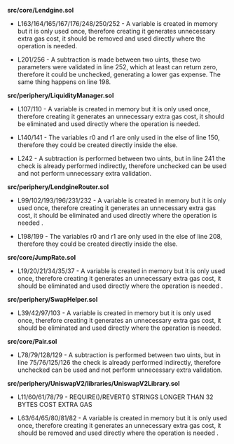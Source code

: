 **src/core/Lendgine.sol**
- L163/164/165/167/176/248/250/252 - A variable is created in memory but it is only used once, therefore creating it generates unnecessary extra gas cost, it should be removed and used directly where the operation is needed.

- L201/256 - A subtraction is made between two uints, these two parameters were validated in line 252, which at least can return zero, therefore it could be unchecked, generating a lower gas expense. The same thing happens on line 198.


**src/periphery/LiquidityManager.sol**
- L107/110 - A variable is created in memory but it is only used once, therefore creating it generates an unnecessary extra gas cost, it should be eliminated and used directly where the operation is needed.

- L140/141 - The variables r0 and r1 are only used in the else of line 150, therefore they could be created directly inside the else.

- L242 - A subtraction is performed between two uints, but in line 241 the check is already performed indirectly, therefore unchecked can be used and not perform unnecessary extra validation.


**src/periphery/LendgineRouter.sol**
- L99/102/193/196/231/232 - A variable is created in memory but it is only used once, therefore creating it generates an unnecessary extra gas cost, it should be eliminated and used directly where the operation is needed .

- L198/199 - The variables r0 and r1 are only used in the else of line 208, therefore they could be created directly inside the else.


**src/core/JumpRate.sol**
- L19/20/21/34/35/37 - A variable is created in memory but it is only used once, therefore creating it generates an unnecessary extra gas cost, it should be eliminated and used directly where the operation is needed .


**src/periphery/SwapHelper.sol**
- L39/42/97/103 - A variable is created in memory but it is only used once, therefore creating it generates an unnecessary extra gas cost, it should be eliminated and used directly where the operation is needed.


**src/core/Pair.sol**
- L78/79/128/129 - A subtraction is performed between two uints, but in line 75/76/125/126 the check is already performed indirectly, therefore unchecked can be used and not perform unnecessary extra validation.


**src/periphery/UniswapV2/libraries/UniswapV2Library.sol**
- L11/60/61/78/79 - REQUIRE()/REVERT() STRINGS LONGER THAN 32 BYTES COST EXTRA GAS

- L63/64/65/80/81/82 - A variable is created in memory but it is only used once, therefore creating it generates an unnecessary extra gas cost, it should be removed and used directly where the operation is needed .
